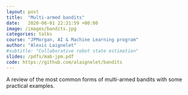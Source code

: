 ```yaml
---
layout: post
title:  "Multi-armed bandits"
date:   2020-06-01 22:21:59 +00:00
image: /images/bandits.jpg
categories: talks
course: "JPMorgan, AI & Machine Learning program"
author: "Alexis Laignelet"
#subtitle: "Collaborative robot state estimation"
slides: /pdfs/mab-jpm.pdf
code: https://github.com/alaignelet/bandits
---
```

A review of the most common forms of multi-armed bandits with some practical examples.
